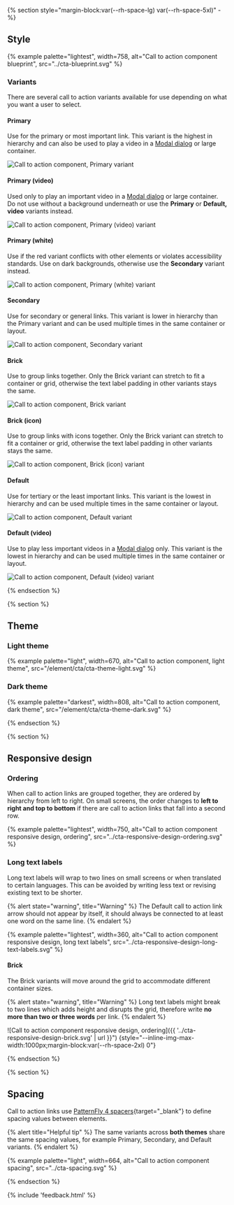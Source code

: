 {% section style="margin-block:var(--rh-space-lg) var(--rh-space-5xl)" -%}
## Style

{% example palette="lightest",
           width=758,
           alt="Call to action component blueprint",
           src="../cta-blueprint.svg" %}

### Variants

There are several call to action variants available for use depending on what 
you want a user to select.

<div class="multi-column--min-400-wide">
  <div>
    <h4>Primary</h4>
    <p>Use for the primary or most important link. This variant is the highest 
    in hierarchy and can also be used to play a video in a <a 
    href="/elements/modal/" target="_blank">Modal dialog</a> or large 
    container.</p>
    <img alt="Call to action component, Primary variant"
         src="{{ '../cta-variant-primary.svg' | url }}"
         style="--inline-img-max-width: 141px;">
  </div>
  <div>
    <h4>Primary (video)</h4>
    <p>Used only to play an important video in a <a href="/elements/modal/" 
    target="_blank">Modal dialog</a> or large container. Do not use without a 
    background underneath or use the <strong>Primary</strong> or 
    <strong>Default, video</strong> variants instead.</p>
    <img alt="Call to action component, Primary (video) variant"
         src="{{ '../cta-variant-primary-video.svg' | url }}"
         style="--inline-img-max-width: 153px;">
  </div>
  <div>
    <h4>Primary (white)</h4>
    <p>Use if the red variant conflicts with other elements or violates accessibility standards. Use on dark backgrounds, otherwise use the <strong>Secondary</strong> variant instead.</p>
    <img alt="Call to action component, Primary (white) variant"
         src="{{ '../cta-variant-primary-white.svg' | url }}"
         style="--inline-img-max-width: 157px;">
  </div>
  <div>
    <h4>Secondary</h4>
    <p>Use for secondary or general links. This variant is lower in hierarchy than the Primary variant and can be used multiple times in the same container or layout.</p>
    <img alt="Call to action component, Secondary variant"
         src="{{ '../cta-variant-secondary.svg' | url }}"
         style="--inline-img-max-width: 162px;">
  </div>
  <div>
    <h4>Brick</h4>
    <p>Use to group links together. Only the Brick variant can stretch to fit a container or grid, otherwise the text label padding in other variants stays the same.</p>
    <img alt="Call to action component, Brick variant"
         src="{{ '../cta-variant-brick.svg' | url }}"
         style="--inline-img-max-width: 116px;">
  </div>
  <div>
    <h4>Brick (icon)</h4>
    <p>Use to group links with icons together. Only the Brick variant can stretch to fit a container or grid, otherwise the text label padding in other variants stays the same.</p>
    <img alt="Call to action component, Brick (icon) variant"
         src="{{ '../cta-variant-brick-icon.svg' | url }}"
         style="--inline-img-max-width: 156px;">
  </div>
  <div>
    <h4>Default</h4>
    <p>Use for tertiary or the least important links. This variant is the lowest in hierarchy and can be used multiple times in the same container or layout.</p>
    <img alt="Call to action component, Default variant"
         src="{{ '../cta-variant-default.svg' | url }}"
         style="--inline-img-max-width: 102px;">
  </div>
  <div>
    <h4>Default (video)</h4>
    <p>Use to play less important videos in a <a 
    href="https://ux.redhat.com/elements/dialog/" target="_blank">Modal 
    dialog</a> only. This variant is the lowest in hierarchy and can be used 
    multiple times in the same container or layout.</p>
    <img alt="Call to action component, Default (video) variant"
         src="{{ '../cta-variant-default-video.svg' | url }}"
         style="--inline-img-max-width: 95px;">
  </div>
</div>

{% endsection %}

{% section %}
## Theme

### Light theme

{% example palette="light",
           width=670,
           alt="Call to action component, light theme",
           src="/element/cta/cta-theme-light.svg" %}

### Dark theme

{% example palette="darkest",
           width=808,
           alt="Call to action component, dark theme",
           src="/element/cta/cta-theme-dark.svg" %}

{% endsection %}

{% section %}
## Responsive design

### Ordering

When call to action links are grouped together, they are ordered by hierarchy 
from left to right. On small screens, the order changes to **left to right 
and top to bottom** if there are call to action links that fall into a second 
row.

{% example palette="lightest",
           width=750,
           alt="Call to action component responsive design, ordering",
           src="../cta-responsive-design-ordering.svg" %}

### Long text labels

Long text labels will wrap to two lines on small screens or when translated to 
certain languages. This can be avoided by writing less text or revising existing 
text to be shorter.

{% alert state="warning", title="Warning" %}
The Default call to action link arrow should not appear by itself, it should 
always be connected to at least one word on the same line.
{% endalert %}

{% example palette="lightest",
           width=360,
           alt="Call to action component responsive design, long text labels",
           src="../cta-responsive-design-long-text-labels.svg" %}

#### Brick

The Brick variants will move around the grid to accommodate different container 
sizes.

{% alert state="warning", title="Warning" %}
Long text labels might break to two lines which adds height and disrupts the 
grid, therefore write **no more than two or three words** per link.
{% endalert %}

![Call to action component responsive design, ordering]({{ '../cta-responsive-design-brick.svg' | url }}") {style="--inline-img-max-width:1000px;margin-block:var(--rh-space-2xl) 0"}

{% endsection %}

{% section %}
## Spacing

Call to action links use [PatternFly 4 spacers][spacers]{target="_blank"} to 
define spacing values between elements.

{% alert title="Helpful tip" %}
  The same variants across **both themes** share the same spacing values, for 
  example Primary, Secondary, and Default variants.
{% endalert %}

{% example palette="light",
           width=664,
           alt="Call to action component spacing",
           src="../cta-spacing.svg" %}

[spacers]: https://www.patternfly.org/v4/guidelines/spacers

{% endsection %}

{% include 'feedback.html' %}
